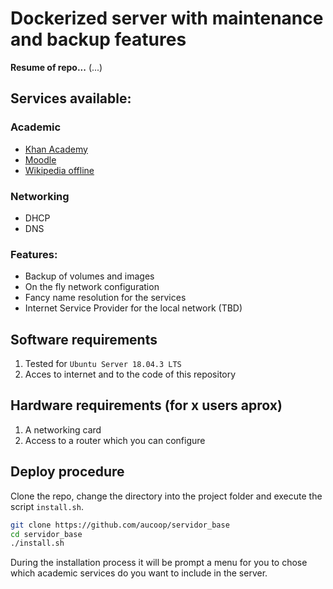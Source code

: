 # Dockerized server with maintenance and backup features

**Resume of repo...** (...)

## Services available:

### Academic
* [Khan Academy](https://es.khanacademy.org/)
* [Moodle](https://moodle.org)
* [Wikipedia offline](https://wikipedia.org/wiki/Kiwix)

### Networking
* DHCP
* DNS

### Features:

* Backup of volumes and images
* On the fly network configuration
* Fancy name resolution for the services
* Internet Service Provider for the local network (TBD)

## Software requirements
1. Tested for `Ubuntu Server 18.04.3 LTS`
2. Acces to internet and to the code of this repository

## Hardware requirements (for x users aprox)
1. A networking card
2. Access to a router which you can configure

## Deploy procedure

Clone the repo, change the directory into the project folder and execute the script `install.sh`.

```bash
git clone https://github.com/aucoop/servidor_base
cd servidor_base
./install.sh
```

During the installation process it will be prompt a menu for you to chose which academic services do you want to include in the server.

